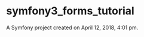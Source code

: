 symfony3_forms_tutorial
=======================

A Symfony project created on April 12, 2018, 4:01 pm.
